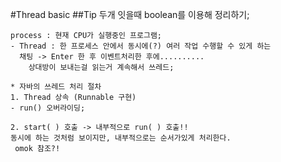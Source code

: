 #Thread basic
##Tip 두개 잇을때 boolean를 이용해 정리하기;
~~~
process : 현재 CPU가 실행중인 프로그램;
- Thread : 한 프로세스 안에서 동시에(?) 여러 작업 수행할 수 있게 하는
  채팅 -> Enter 한 후 이벤트처리한 후에..........
	상대방이 보내는걸 읽는거 계속해서 쓰레드;

* 자바의 쓰레드 처리 절차
1. Thread 상속 (Runnable 구현)
- run() 오버라이딩;

2. start( ) 호출 -> 내부적으로 run( ) 호출!!
동시에 하는 것처럼 보이지만, 내부적으로는 순서가있게 처리한다.
 omok 참조?!
~~~